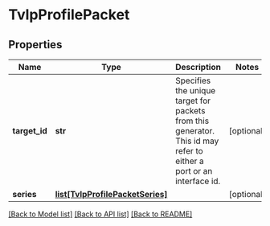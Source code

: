 # TvlpProfilePacket

## Properties
Name | Type | Description | Notes
------------ | ------------- | ------------- | -------------
**target_id** | **str** | Specifies the unique target for packets from this generator. This id may refer to either a port or an interface id.  | [optional] 
**series** | [**list[TvlpProfilePacketSeries]**](TvlpProfilePacketSeries.md) |  | [optional] 

[[Back to Model list]](../README.md#documentation-for-models) [[Back to API list]](../README.md#documentation-for-api-endpoints) [[Back to README]](../README.md)


